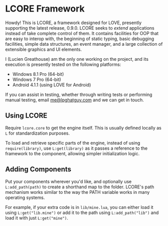 # LCORE Framework
Howdy! This is LCORE, a framework designed for LOVE, presently supporting the latest release, 0.9.0. LCORE seeks to *extend* applications instead of take complete control of them. It contains facilities for OOP that are easy to interop with, the beginning of static typing, basic debugging facilities, simple data structures, an event manager, and a large collection of extensible graphics and UI elements.

I (Lucien Greathouse) am the only one working on the project, and its execution is presently tested on the following platforms:
- Windows 8.1 Pro (64-bit)
- Windows 7 Pro (64-bit)
- Android 4.1.1 (using LOVE for Android)

If you can assist in testing, whether through writing tests or performing manual testing, email me@lpghatguy.com and we can get in touch.

## Using LCORE
Require `lcore.core` to get the engine itself. This is usually defined locally as `L` for standardization purposes.

To load and retrieve specific parts of the engine, instead of using `require(library)`, use `L:get(library)` as it passes a reference to the framework to the component, allowing simpler initialization logic.

## Adding Components
Put your components wherever you'd like, and optionally use `L:add_path(path)` to create a shorthand map to the folder. LCORE's path mechanism works similar to the way the PATH variable works in many operating systems.

For example, if your extra code is in `lib/mine.lua`, you can either load it using `L:get("lib.mine")` or add it to the path using `L:add_path("lib")` and load it with just `L:get("mine")`.